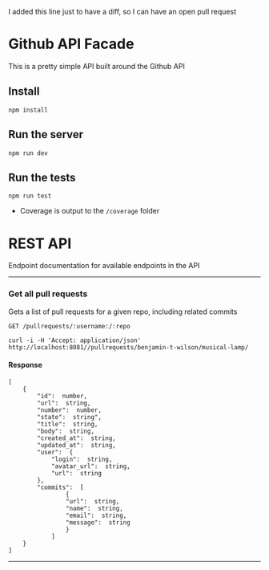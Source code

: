 I added this line just to have a diff, so I can have an open pull request

# Github API Facade

This is a pretty simple API built around the Github API

## Install

```
npm install
```

## Run the server

```
npm run dev
```

## Run the tests

```
npm run test
```

- Coverage is output to the `/coverage` folder

# REST API

Endpoint documentation for available endpoints in the API

---

### Get all pull requests

Gets a list of pull requests for a given repo, including related commits

`GET /pullrequests/:username:/:repo`

```
curl -i -H 'Accept: application/json' http://localhost:8081//pullrequests/benjamin-t-wilson/musical-lamp/
```

#### Response

```
[
	{
		"id":  number,
		"url":  string,
		"number":  number,
		"state":  string",
		"title":  string,
		"body":  string,
		"created_at":  string,
		"updated_at":  string,
		"user":  {
			"login":  string,
			"avatar_url":  string,
			"url":  string
		},
		"commits":  [
				{
				"url":  string,
				"name":  string,
				"email":  string,
				"message":  string
				}
			]
	}
]
```

---
